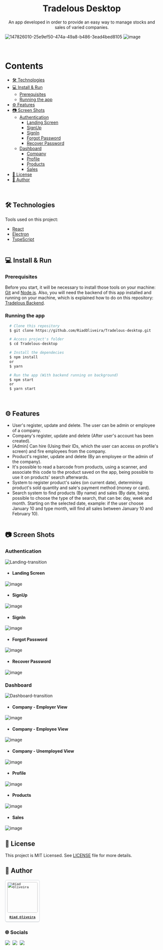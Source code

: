 <h1 align="center">Tradelous Desktop</h1>

<p align="center">
  An app developed in order to provide an easy way to manage stocks and sales of varied companies.
</p>

![147826010-25e9ef50-474a-49a8-b486-3ead4bed8105](https://github.com/user-attachments/assets/8f798684-4e75-43f2-b829-22f1ddb9203e)
![image](https://img.shields.io/github/license/RiadOliveira/Tradelous-frontend-desktop)

<br/>

Contents
=================
<!--ts-->
   * [🛠️ Technologies](#technologies)
   * [💻 Install & Run](#install&run)
      * [Prerequisites](#prerequisites)
      * [Running the app](#running)
   * [⚙️ Features](#features)
   * [📷 Screen Shots](#screenshots)
      * [Authentication](#auth-screens)
        * [Landing Screen](#landing)
        * [SignUp](#sign-up)
        * [SignIn](#sign-in)
        * [Forgot Password](#forgot-password)
        * [Recover Password](#recover-password)
      * [Dashboard](#dashboard-screens) 
        * [Company](#company)
        * [Profile](#profile)
        * [Products](#products)
        * [Sales](#sales)
   * [📝 License](#license)
   * [👨 Author](#author)
<!--te-->
<br/>

<h2 id="technologies">🛠️ Technologies</h2>
Tools used on this project:

- [React](https://reactjs.org/)
- [Electron](https://www.electronjs.org/)
- [TypeScript](https://www.typescriptlang.org/) <br/><br/>

<h2 id="install&run">💻 Install & Run</h2>

<h3 id="prerequisites">Prerequisites</h3>
  
  Before you start, it will be necessary to install those tools on your machine: [Git](https://git-scm.com) and [Node.js](https://nodejs.org/en/). Also, you will need the backend of this app installed and running on your machine, which is explained how to do on this repository: [Tradelous Backend](https://github.com/RiadOliveira/Tradelous-backend).
  
<h3 id="running">Running the app</h3>
  
  ```bash
    # Clone this repository
    $ git clone https://github.com/RiadOliveira/Tradelous-desktop.git
  
    # Access project's folder
    $ cd Tradelous-desktop

    # Install the dependecies
    $ npm install
    or
    $ yarn

    # Run the app (With backend running on background)
    $ npm start
    or
    $ yarn start
  ```

<br/>

<h2 id="features">⚙️ Features</h2>

- User's register, update and delete. The user can be admin or employee of a company.
- Company's register, update and delete (After user's account has been created).
- [Admin] Can hire (Using their IDs, which the user can access on profile's screen) and fire employees from the company.
- Product's register, update and delete (By an employee or the admin of the company).
- It's possible to read a barcode from products, using a scanner, and associate this code to the product saved on the app, being possible to use it on products' search afterwards.
- System to register product's sales (on current date), determining product's sold quantity and sale's payment method (money or card).
- Search system to find products (By name) and sales (By date, being possible to choose the type of the search, that can be: day, week and month. Starting on the selected date, example: if the user choose January 10 and type month, will find all sales between January 10 and February 10). <br/><br/>

<h2 id="screenshots">📷 Screen Shots</h2>

<h3 id="auth-screens">Authentication</h3>

![Landing-transition](https://user-images.githubusercontent.com/69125013/148226991-258b5e0c-93b6-4800-ae37-f431eeffe7e2.gif)

- <h4 id="landing">Landing Screen</h4>

![image](https://user-images.githubusercontent.com/69125013/147825665-aff715c5-473f-475f-964e-9657411c5313.png)

- <h4 id="sign-up">SignUp</h4>

![image](https://user-images.githubusercontent.com/69125013/148123918-ca63c481-98d6-4517-a7d4-f5a89546bdc0.png)

- <h4 id="sign-in">SignIn</h4>

![image](https://user-images.githubusercontent.com/69125013/147825769-131d2aad-e4f4-4f89-9259-0e255fbf6ae6.png)

- <h4 id="forgot-password">Forgot Password</h4>

![image](https://user-images.githubusercontent.com/69125013/147825808-ad1b14ff-51a2-4ecc-8d6e-5e1f315a8a12.png)
  
- <h4 id="recover-password">Recover Password</h4>

![image](https://user-images.githubusercontent.com/69125013/148124121-6f14aab9-eadd-4c50-ac0d-b79f86a3206e.png)

<h3 id="dashboard-screens">Dashboard</h3>
  
![Dashboard-transition](https://user-images.githubusercontent.com/69125013/148225486-c60a203b-2799-4a5b-86ae-f3f314c7e605.gif)

- <h4 id="company">Company - Employer View</h4>

![image](https://user-images.githubusercontent.com/69125013/147825927-cabeddf6-f544-4aed-808a-ab2a1701d80b.png)

- <h4 id="company">Company - Employee View</h4>

![image](https://user-images.githubusercontent.com/69125013/147826456-0737cf42-6836-4ba4-8abc-90b3ccfae628.png)

- <h4 id="company">Company - Unemployed View</h4>

![image](https://user-images.githubusercontent.com/69125013/147827544-8ad91f31-40f5-4cc8-add4-37854ad8cf6e.png)

- <h4 id="profile">Profile</h4>

![image](https://user-images.githubusercontent.com/69125013/147825972-7dd9d435-fc7f-4074-98ec-379920fa977f.png)

- <h4 id="products">Products</h4>

![image](https://user-images.githubusercontent.com/69125013/147826010-25e9ef50-474a-49a8-b486-3ead4bed8105.png)

- <h4 id="sales">Sales</h4>

![image](https://user-images.githubusercontent.com/69125013/147826176-79d6cf9a-9b0c-4369-8596-2f4bd7f3be20.png)

<h2 id="license">📝 License</h2>
This project is MIT Licensed. See <a href="https://github.com/RiadOliveira/Tradelous-desktop/blob/main/LICENSE">LICENSE</a> file for more details.

<br/>

<h2 id="author">👨 Author</h2>

<kbd style="display: inline-block; padding: 6px 6px 10px; font: 11px/10px SFMono-Regular, Consolas, 'Liberation Mono', Menlo, monospace; border: 1px solid #d1d5da; border-radius: 6px; box-shadow: inset 0 -1px 0 #d1d5da;">
  <a href="https://github.com/RiadOliveira" style="display: block;">
    <img src="https://avatars.githubusercontent.com/u/69125013?v=4" width="100" alt="Ríad Oliveira" style="border-radius: 4px; margin: 0;"/>
    <br/><br/>
    <p align="center" style="margin: 0;"><b>Ríad Oliveira</b></p>
  </a>
</kbd>

### 🌐 Socials

<div style="display: flex; flex-wrap: wrap; gap: 8px;">
  <a href = "mailto:riad.oliveira@hotmail.com">
    <img src="https://img.shields.io/badge/Microsoft_Outlook-0078D4?style=for-the-badge&logo=microsoft-outlook&logoColor=white" target="_blank" style="border-radius: 2px; margin: 0;"/>
  </a>
  <a href = "mailto:riad.oliveira@gmail.com">
    <img src="https://img.shields.io/badge/Gmail-D14836?style=for-the-badge&logo=gmail&logoColor=white" target="_blank" style="border-radius: 2px; margin: 0;"/>
  </a>
  <a href="https://www.linkedin.com/in/ríad-oliveira" target="_blank">
    <img src="https://img.shields.io/badge/-LinkedIn-%230077B5?style=for-the-badge&logo=linkedin&logoColor=white" target="_blank" style="border-radius: 2px; margin: 0;"/>
  </a>
</div>

